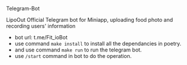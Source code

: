Telegram-Bot

LipoOut Official Telegram bot for Miniapp, uploading food photo and recording users' information

- bot url:  t.me/Fit_ioBot
- use command ```make install``` to install all the dependancies in poetry.
- and use command ```make run``` to run the telegram bot.
- use ```/start``` command in bot to do the operation.